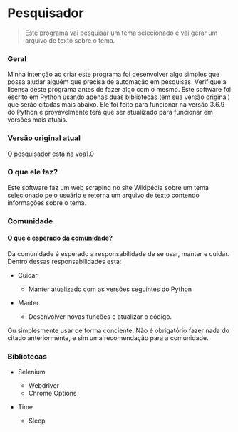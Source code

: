 # Pesquisador

> Este programa vai pesquisar um tema selecionado e vai gerar um arquivo de texto sobre o tema.

### Geral

Minha intenção ao criar este programa foi desenvolver algo simples que possa ajudar alguém que precisa de automação em pesquisas. Verifique a licensa deste programa antes de fazer algo com o mesmo. Este software foi escrito em Python usando apenas duas bibliotecas (em sua versão original) que serão citadas mais abaixo. Ele foi feito para funcionar na versão 3.6.9 do Python e provavelmente terá que ser atualizado para funcionar em versões mais atuais.

### Versão original atual

O pesquisador está na voa1.0

### O que ele faz?

Este software faz um web scraping no site Wikipédia sobre um tema selecionado pelo usuário e retorna um arquivo de texto contendo informações sobre o tema.

### Comunidade
#### O que é esperado da comunidade?

Da comunidade é esperado a responsabilidade de se usar, manter e cuidar. Dentro dessas responsabilidades esta:

* Cuidar
  * Manter atualizado com as versões seguintes do Python
  
* Manter
  * Desenvolver novas funções e atualizar o código.
  
Ou simplesmente usar de forma conciente. Não é obrigatório fazer nada do citado anteriormente, e sim uma recomendação para a comunidade.

### Bibliotecas

* Selenium
  * Webdriver
   * Chrome Options
  
* Time
  * Sleep
